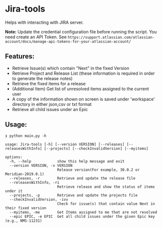# Jira-tools
Helps with interacting with JIRA server.

**Note:** Update the credential configuration file before running the script.
You need create an API Token. See `https://support.atlassian.com/atlassian-account/docs/manage-api-tokens-for-your-atlassian-account/`

## Features:

- Retrieve Issue(s) which contain "Next" in the fixed Version
- Retrieve Project and Release List (these information is required in order to generate the release notes)
- Retrieve the fixed items for a release
- (Additional Item) Get list of unresolved items assigned to the current user
- A copy of the information shown on screen is saved under 'workspace' directory in either json,csv or txt format
- Retrieve all child issues under an Epic

## Usage:
```
❯ python main.py -h

usage: Jira-tools [-h] [--version VERSION] [--releases] [--releasesWithInfo] [--projects] [--checkInvalidVersion] [--myitems]

options:
  -h, --help            show this help message and exit
  --version VERSION, -v VERSION
                        Release version(For example, 30.0.2 or Meridian-2019.0.1)
  --releases, -r        Retrieve and update the release file
  --releasesWithInfo, -ri
                        Retrieve release and show the status of items under it
  --projects, -p        Retrieve and update the projects file
  --checkInvalidVersion, -ivv
                        Check for issue(s) that contain value Next in their fixed version
  --myitems, -me        Get Items assigned to me that are not resolved
  --epic EPIC, -e EPIC  Get all child issues under the given Epic key (e.g., NMS-11231)
 ```
